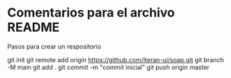 # Comentarios para el archivo README

Pasos para crear un respositorio

git init
git remote add origin https://github.com/jteran-ui/soap.git
git branch -M main
git add .
git commit -m "commit inicial"
git push origin master




